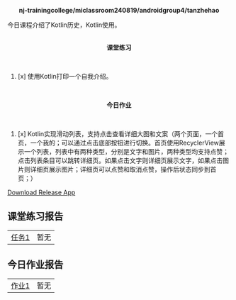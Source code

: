 <div>
    <p align="center">
        <strong>nj-trainingcollege/miclassroom240819/androidgroup4/tanzhehao</strong>
        <br>
    </p>
    今日课程介绍了Kotlin历史，Kotlin使用。
    <br><br>
    <p align="center"><strong>课堂练习</strong></p>
    <br>
</div>

1. [x] 使用Kotlin打印一个自我介绍。

<div>
    <br>
    <p align="center"><strong>今日作业</strong></p>
    <br>
</div>

1. [x] Kotlin实现滑动列表，支持点击查看详细大图和文案（两个页面，一个首页，一个我的；可以通过点击底部按钮进行切换。首页使用RecyclerView展示一个列表，列表中有两种类型，分别是文字和图片，两种类型均支持点赞；点击列表条目可以跳转详细页。如果点击文字则详细页展示文字，如果点击图片则详细页展示图片；详细页可以点赞和取消点赞，操作后状态同步到首页；）

<div>
    <a href="app/release/app-release.apk?inline=false">Download Release App</a>
    <br>
</div>

## 课堂练习报告

|                          |      |
| ------------------------ | ---- |
| [任务1](Day11-Train1.md) | 暂无 |

## 今日作业报告

|                       |      |
| --------------------- | ---- |
| [作业1](Day11-HW1.md) | 暂无 |
